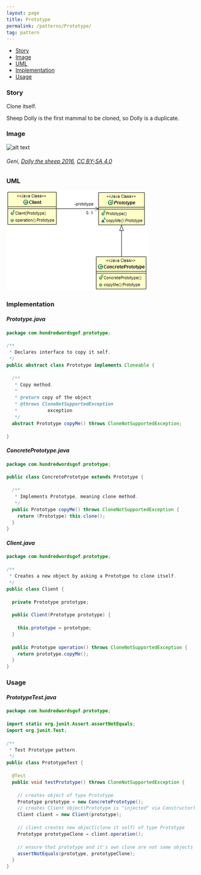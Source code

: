```yaml
---
layout: page
title: Prototype
permalink: /patterns/Prototype/
tag: pattern
---
```


* [Story](#Story)
* [Image](#Image)
* [UML](#UML)
* [Implementation](#Implementation)
* [Usage](#Usage)


###  <a id="Story"></a>Story 

Clone itself.

Sheep Dolly is the first mammal to be cloned, so Dolly is a duplicate.





###  <a id="Image"></a>Image 


![alt text](https://github.com/dstar55/100-words-design-patterns-java/blob/gh-pages-resources/prototype.jpg "Sheep Dolly")  
###### Geni, <a href="https://commons.wikimedia.org/wiki/File:Dolly_the_sheep_2016.JPG">Dolly the sheep 2016</a>, <a href="https://creativecommons.org/licenses/by-sa/4.0/legalcode">CC BY-SA 4.0</a>



###  <a id="UML"></a>UML 
[![](/assets/img/uml/prototype.png)](/assets/img/uml/prototype.png)

###  <a id="Implementation"></a>Implementation 

#### *Prototype.java* 
```java 
package com.hundredwordsgof.prototype;

/**
 * Declares interface to copy it self.
 */
public abstract class Prototype implements Cloneable {

  /**
   * Copy method.
   * 
   * @return copy of the object
   * @throws CloneNotSupportedException
   *           exception
   */
  abstract Prototype copyMe() throws CloneNotSupportedException;

}
```

#### *ConcretePrototype.java* 
```java 
package com.hundredwordsgof.prototype;

public class ConcretePrototype extends Prototype {

  /**
   * Implements Prototype, meaning clone method.
   */
  public Prototype copyMe() throws CloneNotSupportedException {
    return (Prototype) this.clone();
  }
}
```

#### *Client.java* 
```java 
package com.hundredwordsgof.prototype;

/**
 * Creates a new object by asking a Prototype to clone itself.
 */
public class Client {

  private Prototype prototype;

  public Client(Prototype prototype) {

    this.prototype = prototype;
  }

  public Prototype operation() throws CloneNotSupportedException {
    return prototype.copyMe();
  }
}
```

###  <a id="Usage"></a>Usage 

#### *PrototypeTest.java* 
```java 
package com.hundredwordsgof.prototype;

import static org.junit.Assert.assertNotEquals;
import org.junit.Test;

/**
 * Test Prototype pattern.
 */
public class PrototypeTest {

  @Test
  public void testPrototype() throws CloneNotSupportedException {

    // creates object of type Prototype
    Prototype prototype = new ConcretePrototype();
    // creates Client object(Prototype is "injected" via Constructor)
    Client client = new Client(prototype);

    // client creates new object(clone it self) of type Prototype
    Prototype prototypeClone = client.operation();

    // ensure that prototype and it's own clone are not same objects
    assertNotEquals(prototype, prototypeClone);
  }
}
```

